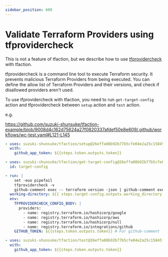 ```yaml
---
sidebar_position: 600
---
```


# Validate Terraform Providers using tfprovidercheck

This is not a feature of tfaction, but we describe how to use [tfprovidercheck](https://github.com/suzuki-shunsuke/tfprovidercheck) with tfaction.

tfprovidercheck is a command line tool to execute Terraform security. It prevents malicious Terraform Providers from being executed. You can define the allow list of Terraform Providers and their versions, and check if disallowed providers aren't used.

To use tfprovidercheck with tfaction, you need to run `get-target-config` action and tfprovidercheck between `setup` action and `test` action.

e.g.

https://github.com/suzuki-shunsuke/tfaction-example/blob/9008d4c162d75624a27f0820337afdef50e8e609/.github/workflows/wc-test.yaml#L121-L145

```yaml
- uses: suzuki-shunsuke/tfaction/setup@26effa08b92b77b5cfe04e2a25c15845fd00b04f # v0.7.2
  with:
    github_app_token: ${{steps.token.outputs.token}}

- uses: suzuki-shunsuke/tfaction/get-target-config@26effa08b92b77b5cfe04e2a25c15845fd00b04f # v0.7.2
  id: target-config

- run: |
    set -euo pipefail
    tfprovidercheck -v
    github-comment exec -- terraform version -json | github-comment exec -- tfprovidercheck
  working-directory: ${{ steps.target-config.outputs.working_directory }}
  env:
    TFPROVIDERCHECK_CONFIG_BODY: |
      providers:
        - name: registry.terraform.io/hashicorp/google
        - name: registry.terraform.io/hashicorp/aws
        - name: registry.terraform.io/hashicorp/null
        - name: registry.terraform.io/integrations/github
    GITHUB_TOKEN: ${{steps.token.outputs.token}} # For github-comment

- uses: suzuki-shunsuke/tfaction/test@26effa08b92b77b5cfe04e2a25c15845fd00b04f # v0.7.2
  with:
    github_app_token: ${{steps.token.outputs.token}}
```
